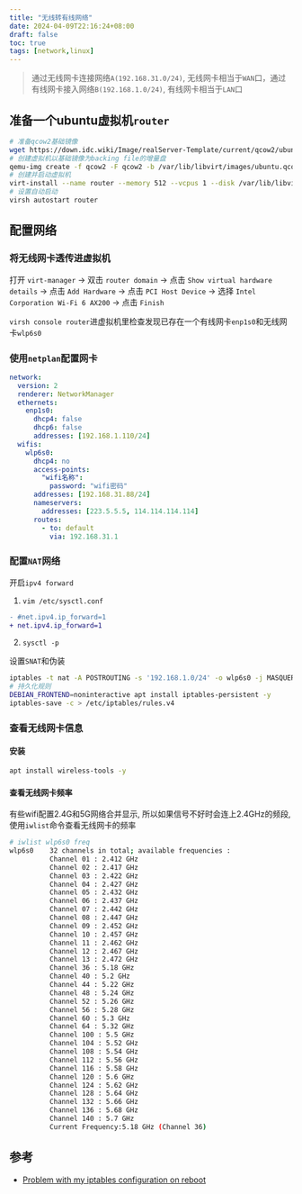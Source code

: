 ```yaml
---
title: "无线转有线网络"
date: 2024-04-09T22:16:24+08:00
draft: false
toc: true
tags: [network,linux]
---
```


> 通过无线网卡连接网络`A(192.168.31.0/24)`, 无线网卡相当于`WAN`口，通过有线网卡接入网络`B(192.168.1.0/24)`, 有线网卡相当于`LAN`口

## 准备一个ubuntu虚拟机`router`

```bash
# 准备qcow2基础镜像
wget https://down.idc.wiki/Image/realServer-Template/current/qcow2/ubuntu22.qcow2 -O /var/lib/libvirt/images/ubuntu.qcow2
# 创建虚拟机以基础镜像为backing file的增量盘
qemu-img create -f qcow2 -F qcow2 -b /var/lib/libvirt/images/ubuntu.qcow2 /var/lib/libvirt/disks/router.qcow2 20G
# 创建并启动虚拟机
virt-install --name router --memory 512 --vcpus 1 --disk /var/lib/libvirt/disks/router.qcow2,bus=sata --import --os-variant ubuntu22.10 --network bridge=br0 --noautoconsole
# 设置自动启动
virsh autostart router
```

## 配置网络

### 将无线网卡透传进虚拟机

打开 `virt-manager` -> 双击 `router domain` -> 点击 `Show virtual hardware details` -> 点击 `Add Hardware` -> 点击 `PCI Host Device` -> 选择 `Intel Corporation Wi-Fi 6 AX200` -> 点击 `Finish`

`virsh console router`进虚拟机里检查发现已存在一个有线网卡`enp1s0`和无线网卡`wlp6s0`

### 使用`netplan`配置网卡

```yaml
network:
  version: 2
  renderer: NetworkManager
  ethernets:
    enp1s0:
      dhcp4: false
      dhcp6: false
      addresses: [192.168.1.110/24]
  wifis:
    wlp6s0:
      dhcp4: no
      access-points:
        "wifi名称":
          password: "wifi密码"
      addresses: [192.168.31.88/24]
      nameservers:
        addresses: [223.5.5.5, 114.114.114.114]
      routes:
        - to: default
          via: 192.168.31.1
```

### 配置`NAT`网络

开启`ipv4 forward`

1. `vim /etc/sysctl.conf`

```diff
- #net.ipv4.ip_forward=1
+ net.ipv4.ip_forward=1
```

2. `sysctl -p`

设置`SNAT`和伪装

```bash
iptables -t nat -A POSTROUTING -s '192.168.1.0/24' -o wlp6s0 -j MASQUERADE
# 持久化规则
DEBIAN_FRONTEND=noninteractive apt install iptables-persistent -y
iptables-save -c > /etc/iptables/rules.v4
```

### 查看无线网卡信息

#### 安装

```bash
apt install wireless-tools -y
```

#### 查看无线网卡频率

有些wifi配置2.4G和5G网络合并显示, 所以如果信号不好时会连上2.4GHz的频段, 使用`iwlist`命令查看无线网卡的频率

```bash
# iwlist wlp6s0 freq
wlp6s0    32 channels in total; available frequencies :
          Channel 01 : 2.412 GHz
          Channel 02 : 2.417 GHz
          Channel 03 : 2.422 GHz
          Channel 04 : 2.427 GHz
          Channel 05 : 2.432 GHz
          Channel 06 : 2.437 GHz
          Channel 07 : 2.442 GHz
          Channel 08 : 2.447 GHz
          Channel 09 : 2.452 GHz
          Channel 10 : 2.457 GHz
          Channel 11 : 2.462 GHz
          Channel 12 : 2.467 GHz
          Channel 13 : 2.472 GHz
          Channel 36 : 5.18 GHz
          Channel 40 : 5.2 GHz
          Channel 44 : 5.22 GHz
          Channel 48 : 5.24 GHz
          Channel 52 : 5.26 GHz
          Channel 56 : 5.28 GHz
          Channel 60 : 5.3 GHz
          Channel 64 : 5.32 GHz
          Channel 100 : 5.5 GHz
          Channel 104 : 5.52 GHz
          Channel 108 : 5.54 GHz
          Channel 112 : 5.56 GHz
          Channel 116 : 5.58 GHz
          Channel 120 : 5.6 GHz
          Channel 124 : 5.62 GHz
          Channel 128 : 5.64 GHz
          Channel 132 : 5.66 GHz
          Channel 136 : 5.68 GHz
          Channel 140 : 5.7 GHz
          Current Frequency:5.18 GHz (Channel 36)
```

## 参考

- [Problem with my iptables configuration on reboot](https://askubuntu.com/questions/1452706/problem-with-my-iptables-configuration-on-reboot)



